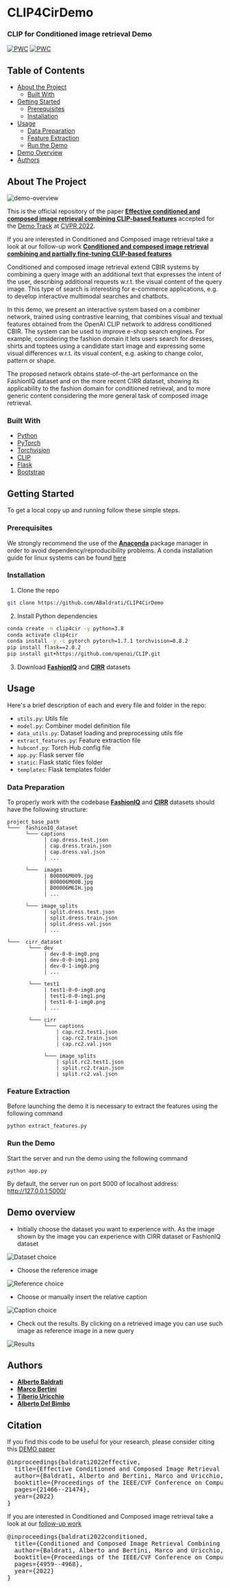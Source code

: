 # CLIP4CirDemo
### CLIP for Conditioned image retrieval Demo
[![PWC](https://img.shields.io/endpoint.svg?url=https://paperswithcode.com/badge/effective-conditioned-and-composed-image/text-image-retrieval-on-fashion-iq)](https://paperswithcode.com/sota/text-image-retrieval-on-fashion-iq?p=effective-conditioned-and-composed-image)
[![PWC](https://img.shields.io/endpoint.svg?url=https://paperswithcode.com/badge/effective-conditioned-and-composed-image/text-image-retrieval-on-cirr)](https://paperswithcode.com/sota/text-image-retrieval-on-cirr?p=effective-conditioned-and-composed-image)

## Table of Contents

* [About the Project](#about-the-project)
  * [Built With](#built-with)
* [Getting Started](#getting-started)
  * [Prerequisites](#prerequisites)
  * [Installation](#installation)
* [Usage](#usage)
  * [Data Preparation](#data-preparation)
  * [Feature Extraction](#feature-extraction)
  * [Run the Demo](#run-the-demo)
* [Demo Overview](#demo-overview)
* [Authors](#authors)

## About The Project

![](images/demo-overview.png "demo-overview")

This is the official repository of the paper [**Effective conditioned and composed image retrieval combining CLIP-based features**](https://openaccess.thecvf.com/content/CVPR2022/papers/Baldrati_Effective_Conditioned_and_Composed_Image_Retrieval_Combining_CLIP-Based_Features_CVPR_2022_paper.pdf) accepted for the [Demo Track](https://cvpr2022.thecvf.com/call-demos) at [CVPR 2022](https://cvpr2022.thecvf.com).

If you are interested in Conditioned and Composed image retrieval take a look at our follow-up work [**Conditioned and composed image retrieval
combining and partially fine-tuning CLIP-based features**](https://openaccess.thecvf.com/content/CVPR2022W/ODRUM/papers/Baldrati_Conditioned_and_Composed_Image_Retrieval_Combining_and_Partially_Fine-Tuning_CLIP-Based_CVPRW_2022_paper.pdf)

Conditioned and composed image retrieval extend CBIR systems by combining a query image with an additional text that 
expresses the intent of the user, describing additional requests w.r.t. the visual content of the query image.
This type of search is interesting for e-commerce applications, e.g. to develop interactive multimodal searches and chatbots.

In this demo, we present an interactive system based on a combiner network, trained using contrastive learning, that 
combines visual and textual features obtained from the OpenAI CLIP network to address conditioned CBIR. The system can
be used to improve e-shop search engines. For example, considering the fashion domain it lets users search for dresses, 
shirts and toptees using a candidate start image and expressing some visual differences w.r.t. its visual content, e.g. 
asking to change color, pattern or shape. 

The proposed network obtains state-of-the-art performance on the FashionIQ dataset and on the more recent CIRR dataset, 
showing its applicability to the fashion domain for conditioned retrieval, and to more generic content considering the 
more general task of composed image retrieval.

### Built With
* [Python](https://www.python.org/)
* [PyTorch](https://pytorch.org/)
* [Torchvision](https://pytorch.org/vision/stable/index.html)
* [CLIP](https://github.com/openai/CLIP)
* [Flask](https://flask.palletsprojects.com/en/2.0.x/)
* [Bootstrap](https://getbootstrap.com/)


## Getting Started

To get a local copy up and running follow these simple steps.

### Prerequisites

We strongly recommend the use of the [**Anaconda**](https://www.anaconda.com/) package manager in order to avoid dependency/reproducibility problems.
A conda installation guide for linux systems can be found [here](https://docs.conda.io/projects/conda/en/latest/user-guide/install/linux.html)

### Installation
 
1. Clone the repo
```sh
git clone https://github.com/ABaldrati/CLIP4CirDemo
```
2. Install Python dependencies
```sh
conda create -n clip4cir -y python=3.8
conda activate clip4cir
conda install -y -c pytorch pytorch=1.7.1 torchvision=0.8.2
pip install flask==2.0.2
pip install git+https://github.com/openai/CLIP.git
```
3. Download [**FashionIQ**](https://sites.google.com/view/cvcreative2020/fashion-iq)
and [**CIRR**](https://cuberick-orion.github.io/CIRR/) datasets
## Usage
Here's a brief description of each and every file and folder in the repo:

* ```utils.py```: Utils file
* ```model.py```: Combiner model definition file
* ```data_utils.py```: Dataset loading and preprocessing utils file
* ```extract_features.py```: Feature extraction file
* ```hubconf.py```: Torch Hub config file
* ```app.py```: Flask server file
* ```static```: Flask static files folder
* ```templates```: Flask templates folder

### Data Preparation
To properly work with the codebase [**FashionIQ**](https://sites.google.com/view/cvcreative2020/fashion-iq)
and [**CIRR**](https://cuberick-orion.github.io/CIRR/) datasets should have the following structure:


```
project_base_path
└───  fashionIQ_dataset
      └─── captions
            | cap.dress.test.json
            | cap.dress.train.json
            | cap.dress.val.json
            | ...
            
      └───  images
            | B00006M009.jpg
            | B00006M00B.jpg
            | B00006M6IH.jpg
            | ...
            
      └─── image_splits
            | split.dress.test.json
            | split.dress.train.json
            | split.dress.val.json
            | ...

└───  cirr_dataset       
       └─── dev
            | dev-0-0-img0.png
            | dev-0-0-img1.png
            | dev-0-1-img0.png
            | ...
       
       └─── test1
            | test1-0-0-img0.png
            | test1-0-0-img1.png
            | test1-0-1-img0.png 
            | ...
       
       └─── cirr
            └─── captions
                | cap.rc2.test1.json
                | cap.rc2.train.json
                | cap.rc2.val.json
                
            └─── image_splits
                | split.rc2.test1.json
                | split.rc2.train.json
                | split.rc2.val.json
```

### Feature Extraction
Before launching the demo it is necessary to extract the features 
using the following command
```shell
python extract_features.py
```

### Run the Demo
Start the server and run the demo using the following command
```shell
python app.py
```
By default, the server run on port 5000 of localhost address: http://127.0.0.1:5000/


## Demo overview
* Initially choose the dataset you want to experience with. As the image 
shown by the image you can experience with CIRR dataset or FashionIQ dataset

![](images/dataset_choice.png "Dataset choice")

* Choose the reference image 

![](images/reference_choice.png "Reference choice")

* Choose or manually insert the relative caption

![](images/relative_caption.png "Caption choice")

* Check out the results. By clicking on a
retrieved image you can use such image as reference image in a
new query

![](images/results.png "Results")




## Authors
* [**Alberto Baldrati**](https://scholar.google.it/citations?hl=en&user=I1jaZecAAAAJ)
* [**Marco Bertini**](https://scholar.google.it/citations?user=SBm9ZpYAAAAJ&hl=en)
* [**Tiberio Uricchio**](https://scholar.google.it/citations?user=XHZLRdYAAAAJ&hl=en)
* [**Alberto Del Bimbo**](https://scholar.google.it/citations?user=bf2ZrFcAAAAJ&hl=en)

## Citation
If you find this code to be useful for your research, please consider citing this [DEMO paper](https://openaccess.thecvf.com/content/CVPR2022/papers/Baldrati_Effective_Conditioned_and_Composed_Image_Retrieval_Combining_CLIP-Based_Features_CVPR_2022_paper.pdf)
<pre>
@inproceedings{baldrati2022effective,
  title={Effective Conditioned and Composed Image Retrieval Combining CLIP-Based Features},
  author={Baldrati, Alberto and Bertini, Marco and Uricchio, Tiberio and Del Bimbo, Alberto},
  booktitle={Proceedings of the IEEE/CVF Conference on Computer Vision and Pattern Recognition},
  pages={21466--21474},
  year={2022}
}</pre>


If you are interested in Conditioned and Composed image retrieval take a look at our [follow-up work](https://openaccess.thecvf.com/content/CVPR2022W/ODRUM/papers/Baldrati_Conditioned_and_Composed_Image_Retrieval_Combining_and_Partially_Fine-Tuning_CLIP-Based_CVPRW_2022_paper.pdf)
<pre>
@inproceedings{baldrati2022conditioned,
  title={Conditioned and Composed Image Retrieval Combining and Partially Fine-Tuning CLIP-Based Features},
  author={Baldrati, Alberto and Bertini, Marco and Uricchio, Tiberio and Del Bimbo, Alberto},
  booktitle={Proceedings of the IEEE/CVF Conference on Computer Vision and Pattern Recognition},
  pages={4959--4968},
  year={2022}
}</pre>
